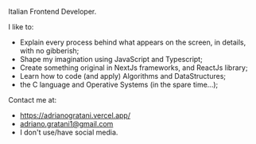 Italian Frontend Developer. 

I like to:
- Explain every process behind what appears on the screen, in details, with no gibberish;
- Shape my imagination using JavaScript and Typescript;
- Create something original in NextJs frameworks, and ReactJs library;
- Learn how to code (and apply) Algorithms and DataStructures;
- the C language and Operative Systems (in the spare time...);

Contact me at:
- https://adrianogratani.vercel.app/
- adriano.gratani1@gmail.com
- I don't use/have social media.



<!---
AdrianoGratani/AdrianoGratani is a ✨ special ✨ repository because its `README.md` (this file) appears on your GitHub profile.
You can click the Preview link to take a look at your changes.
--->
